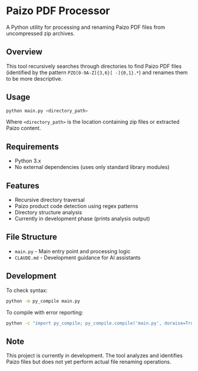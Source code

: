 # Paizo PDF Processor

A Python utility for processing and renaming Paizo PDF files from uncompressed zip archives.

## Overview

This tool recursively searches through directories to find Paizo PDF files (identified by the pattern `PZO[0-9A-Z]{3,6}[ -]{0,1}.*`) and renames them to be more descriptive.

## Usage

```bash
python main.py <directory_path>
```

Where `<directory_path>` is the location containing zip files or extracted Paizo content.

## Requirements

- Python 3.x
- No external dependencies (uses only standard library modules)

## Features

- Recursive directory traversal
- Paizo product code detection using regex patterns
- Directory structure analysis
- Currently in development phase (prints analysis output)

## File Structure

- `main.py` - Main entry point and processing logic
- `CLAUDE.md` - Development guidance for AI assistants

## Development

To check syntax:
```bash
python -m py_compile main.py
```

To compile with error reporting:
```bash
python -c "import py_compile; py_compile.compile('main.py', doraise=True)"
```

## Note

This project is currently in development. The tool analyzes and identifies Paizo files but does not yet perform actual file renaming operations.